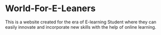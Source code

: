 # World-For-E-Leaners

This is a website created for the era of E-learning Student where they can easily innovate and incorporate new skills with the help of online learning.

